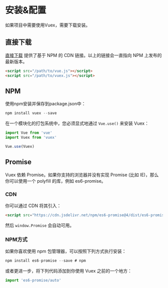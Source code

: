 # 安装&配置

如果项目中需要使用Vuex，需要下载安装。

## 直接下载

[直接下载](https://unpkg.com/vuex) 提供了基于 NPM 的 CDN 链接。以上的链接会一直指向 NPM 上发布的最新版本。

```html
<script src="/path/to/vue.js"></script>
<script src="/path/to/vuex.js"></script>
```

## NPM

使用npm安装并保存到package.json中：

```js
npm install vuex --save
```

在一个模块化的打包系统中，您必须显式地通过 `Vue.use()` 来安装 Vuex：

```js
import Vue from 'vue'
import Vuex from 'vuex'

Vue.use(Vuex)
```

## Promise

Vuex 依赖 Promise。如果你支持的浏览器并没有实现 Promise (比如 IE)，那么你可以使用一个 polyfill 的库，例如 es6-promise。

### CDN

你可以通过 CDN 将其引入：

```html
<script src="https://cdn.jsdelivr.net/npm/es6-promise@4/dist/es6-promise.auto.js"></script>
```

然后 `window.Promise` 会自动可用。

### NPM方式

如果你喜欢使用 npm 包管理器，可以按照下列方式执行安装：

```js
npm install es6-promise --save # npm
```

或者更进一步，将下列代码添加到你使用 Vuex 之前的一个地方：

```js
import 'es6-promise/auto'
```
